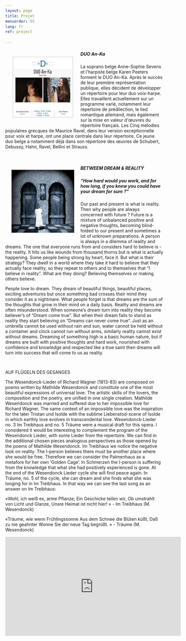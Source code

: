 ```yaml
---
layout: page
title: Projet
menuorder: 55
lang: fr
ref: project

---
```

<img style="float: left; padding: 20px" src="/assets/Duo Anka Affiche.jpg"> 

##### DUO An-Ka 
La soprano belge Anne-Sophie Sevens et l'harpiste belge Karen Peeters forment le DUO An-Ka. Après le succès de leur première représentation publique, elles décident de développer un répertoire pour leur duo voix-harpe. Elles travaillent actuellement sur un programme varié, notamment leur répertoire de prédilection, le lied romantique allemand, mais également sur la mise en valeur d'œuvres du répertoire français. Les Cinq mélodies populaires grecques de Maurice Ravel, dans leur version exceptionnelle pour voix et harpe, ont une place centrale dans leur répertoire.
Ce jeune duo belge a notamment déjà dans son répertoire des œuvres de Schubert, Debussy, Hahn, Ravel, Bellini et Strauss.

&nbsp;

<img style="float: left; padding: 20px" src="/assets/dream.jpg"> 

##### BETWEEM DREAM & REALITY 

##### “How hard would you work, and for how long, if you knew you could have your dream for sure ?”
Our past and present is what is reality. Then why people are always concerned with future ? Future is a mixture of unbalanced positive and negative thoughts, becoming blind-folded to our present and sometimes a lot of unknown preparations.
A person is always in a dilemma of reality and dreams. The one that everyone runs from and considers hard to believe is - the reality. It hits us like wounds from thousand thorns but is what is actually happening. Some people being strong by heart, face it. But what is their strategy? They dwell in a world where they take it hard to believe that they actually face reality, so they repeat to others and to themselves that “I believe in reality”. What are they doing? Believing themselves or making others believe.

People love to dream. They dream of beautiful things, beautiful places, exciting adventures but once something bad crosses their mind they consider it as a nightmare. What people forget is that dreams are the sum of the thoughts that grow in their mind on a daily basis.
Reality and dreams are often misunderstood. When someone’s dream turn into reality they become believer’s of “Dream come true”. But when their dream fails to stand as reality they start believing on “Dreams can never come true”.
Just as an umbrella cannot be used without rain and sun, water cannot be held without a container and clock cannot run without arms, similarly reality cannot exist without dreams. Dreaming of something high is a basic human nature, but if dreams are built with positive thoughts and hard work, nourished with confidence and knowledge and respected like a true saint then dreams will turn into success that will come to us as reality.

&nbsp;

AUF FLÜGELN DES GESANGES

The Wesendonck-Lieder of Richard Wagner (1813-83) are composed on poems written by Mathilde Wesendonck and constitute one of the most beautiful expressions of universal love. The artistic skills of the lovers, the composition and the poetry, are unified in one single creation. Mathilde Wesendonck was married and suffered due to her impossible love for Richard Wagner. The same context of an impossible love was the inspiration for the later Tristan und Isolde with the sublime Liebenstod-scene of Isolde in which earthly love evolves in transcendental love. Wesendonck-Lieder no. 3 Im Treibhaus and no. 5 Träume were a musical draft for this opera. I considered it would be interesting to complement the program of the Wesendonck Lieder, with some Lieder from the repertoire. We can find in the additional chosen pieces analogous perspectives as those opened by the poems of Mathilde Wesendonck. Im Treibhaus we notice the negative look on reality. The I-person believes there must be another place where she would be free. Therefore we can consider the Palmenhaus as a metafore for her own ‘Golden Cage’. In Schmerzen the I-person is suffering from the knowledge that what she had positively experienced is gone. At the end of the Wesendonck Lieder cycle she will find peace again. In Träume, no. 5 of the cycle, she can dream and she finds what she was longing for in Im Treibhaus. In that way we can see the last song as an answer on Im Treibhaus:

«Wohl, ich weiß es, arme Pflanze; Ein Geschicke teilen wir, Ob umstrahlt von Licht und Glanze, Unsre Heimat ist nicht hier! » - Im Treibhaus (M. Wesendonck)

«Träume, wie wenn Frühlingssonne Aus dem Schnee die Blüten küßt, Daß zu nie geahnter Wonne Sie der neue Tag begrüßt. » - Träume (M. Wesendonck)

<iframe width="560" height="315" src="https://www.youtube.com/embed/0LKgizd9ac4?rel=0" frameborder="0" allowfullscreen></iframe>


